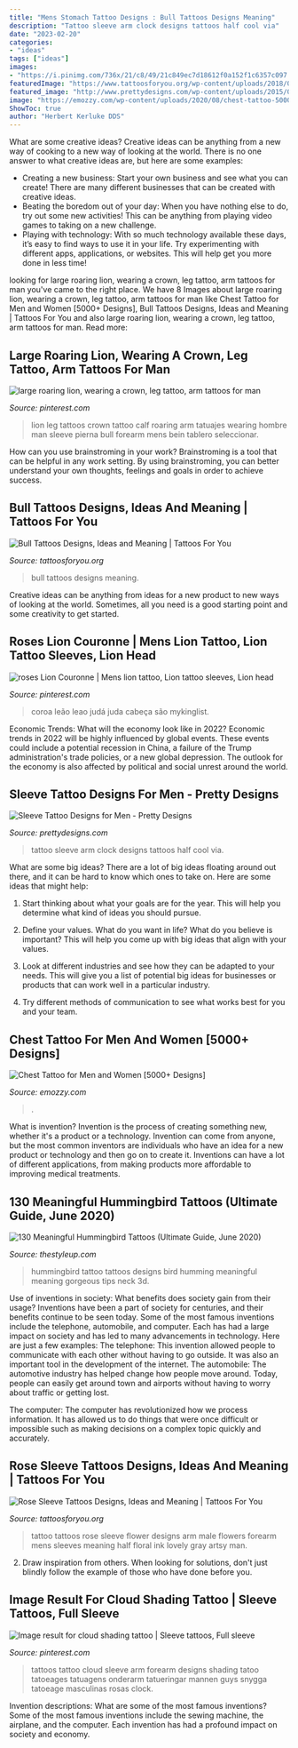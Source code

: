 ```yaml
---
title: "Mens Stomach Tattoo Designs : Bull Tattoos Designs Meaning"
description: "Tattoo sleeve arm clock designs tattoos half cool via"
date: "2023-02-20"
categories:
- "ideas"
tags: ["ideas"]
images:
- "https://i.pinimg.com/736x/21/c8/49/21c849ec7d18612f0a152f1c6357c097.jpg"
featuredImage: "https://www.tattoosforyou.org/wp-content/uploads/2018/01/Rose-Tattoos-for-Men-Sleeve.jpg"
featured_image: "http://www.prettydesigns.com/wp-content/uploads/2015/01/Clock-Arm-Tattoo.jpg"
image: "https://emozzy.com/wp-content/uploads/2020/08/chest-tattoo-5000-Designs-185-766x1024.jpg"
ShowToc: true
author: "Herbert Kerluke DDS"
---
```



What are some creative ideas?
Creative ideas can be anything from a new way of cooking to a new way of looking at the world. There is no one answer to what creative ideas are, but here are some examples: 
- Creating a new business: Start your own business and see what you can create! There are many different businesses that can be created with creative ideas.
- Beating the boredom out of your day: When you have nothing else to do, try out some new activities! This can be anything from playing video games to taking on a new challenge.
- Playing with technology: With so much technology available these days, it’s easy to find ways to use it in your life. Try experimenting with different apps, applications, or websites. This will help get you more done in less time!

	

		
looking for large roaring lion, wearing a crown, leg tattoo, arm tattoos for man you've came to the right place. We have 8 Images about large roaring lion, wearing a crown, leg tattoo, arm tattoos for man like Chest Tattoo for Men and Women [5000+ Designs], Bull Tattoos Designs, Ideas and Meaning | Tattoos For You and also large roaring lion, wearing a crown, leg tattoo, arm tattoos for man. Read more:
		
    
## Large Roaring Lion, Wearing A Crown, Leg Tattoo, Arm Tattoos For Man

<img loading=lazy src="https://i.pinimg.com/736x/21/c8/49/21c849ec7d18612f0a152f1c6357c097.jpg" onerror="this.onerror=null;this.src='https://tse4.mm.bing.net/th?id=OIP.j319TsHEikk3V4wQ8yuPrgHaLK&amp;pid=15.1';" alt="large roaring lion, wearing a crown, leg tattoo, arm tattoos for man">

_Source: pinterest.com_

>lion leg tattoos crown tattoo calf roaring arm tatuajes wearing hombre man sleeve pierna bull forearm mens bein tablero seleccionar. 

	

How can you use brainstroming in your work?
Brainstroming is a tool that can be helpful in any work setting. By using brainstroming, you can better understand your own thoughts, feelings and goals in order to achieve success.

    
## Bull Tattoos Designs, Ideas And Meaning | Tattoos For You

<img loading=lazy src="https://www.tattoosforyou.org/wp-content/uploads/2016/05/Bull-Tattoos.jpg" onerror="this.onerror=null;this.src='https://tse2.mm.bing.net/th?id=OIP.oAa-iqDO4b02f9I98A6vlwHaK0&amp;pid=15.1';" alt="Bull Tattoos Designs, Ideas and Meaning | Tattoos For You">

_Source: tattoosforyou.org_

>bull tattoos designs meaning. 

	

Creative ideas can be anything from ideas for a new product to new ways of looking at the world. Sometimes, all you need is a good starting point and some creativity to get started.

    
## Roses Lion Couronne | Mens Lion Tattoo, Lion Tattoo Sleeves, Lion Head

<img loading=lazy src="https://i.pinimg.com/736x/08/b2/32/08b2327571917c9faa73844060ae0047.jpg" onerror="this.onerror=null;this.src='https://tse1.mm.bing.net/th?id=OIP.yzFS48blam014FmpbpNXRQHaNK&amp;pid=15.1';" alt="roses Lion Couronne | Mens lion tattoo, Lion tattoo sleeves, Lion head">

_Source: pinterest.com_

>coroa leão leao judá juda cabeça são mykinglist. 

	

Economic Trends: What will the economy look like in 2022?
Economic trends in 2022 will be highly influenced by global events. These events could include a potential recession in China, a failure of the Trump administration's trade policies, or a new global depression. The outlook for the economy is also affected by political and social unrest around the world.

    
## Sleeve Tattoo Designs For Men - Pretty Designs

<img loading=lazy src="http://www.prettydesigns.com/wp-content/uploads/2015/01/Clock-Arm-Tattoo.jpg" onerror="this.onerror=null;this.src='https://tse1.mm.bing.net/th?id=OIP.cCRRf_hf_FfPR_eUE3mt5QHaJ4&amp;pid=15.1';" alt="Sleeve Tattoo Designs for Men - Pretty Designs">

_Source: prettydesigns.com_

>tattoo sleeve arm clock designs tattoos half cool via. 

	

What are some big ideas?
There are a lot of big ideas floating around out there, and it can be hard to know which ones to take on. Here are some ideas that might help:
1. Start thinking about what your goals are for the year. This will help you determine what kind of ideas you should pursue.

2. Define your values. What do you want in life? What do you believe is important? This will help you come up with big ideas that align with your values.

3. Look at different industries and see how they can be adapted to your needs. This will give you a list of potential big ideas for businesses or products that can work well in a particular industry.

4. Try different methods of communication to see what works best for you and your team.

    
## Chest Tattoo For Men And Women [5000+ Designs]

<img loading=lazy src="https://emozzy.com/wp-content/uploads/2020/08/chest-tattoo-5000-Designs-185-766x1024.jpg" onerror="this.onerror=null;this.src='https://tse1.mm.bing.net/th?id=OIP.CDJIkEIq_mHxZ8JP_73OgwHaJ5&amp;pid=15.1';" alt="Chest Tattoo for Men and Women [5000+ Designs]">

_Source: emozzy.com_

>. 

	

What is invention?
Invention is the process of creating something new, whether it's a product or a technology. Invention can come from anyone, but the most common inventors are individuals who have an idea for a new product or technology and then go on to create it. Inventions can have a lot of different applications, from making products more affordable to improving medical treatments.

    
## 130 Meaningful Hummingbird Tattoos (Ultimate Guide, June 2020)

<img loading=lazy src="https://thestyleup.com/wp-content/uploads/2015/03/HUMMINGBIRD-TATTOO-DESIGNS-15.jpg" onerror="this.onerror=null;this.src='https://tse3.mm.bing.net/th?id=OIP.BBHvCvqC7q3RZySsjfiURQHaK6&amp;pid=15.1';" alt="130 Meaningful Hummingbird Tattoos (Ultimate Guide, June 2020)">

_Source: thestyleup.com_

>hummingbird tattoo tattoos designs bird humming meaningful meaning gorgeous tips neck 3d. 

	

Use of inventions in society: What benefits does society gain from their usage?
Inventions have been a part of society for centuries, and their benefits continue to be seen today. Some of the most famous inventions include the telephone, automobile, and computer. Each has had a large impact on society and has led to many advancements in technology. Here are just a few examples: The telephone: This invention allowed people to communicate with each other without having to go outside. It was also an important tool in the development of the internet.
The automobile: The automotive industry has helped change how people move around. Today, people can easily get around town and airports without having to worry about traffic or getting lost.

The computer: The computer has revolutionized how we process information. It has allowed us to do things that were once difficult or impossible such as making decisions on a complex topic quickly and accurately.

    
## Rose Sleeve Tattoos Designs, Ideas And Meaning | Tattoos For You

<img loading=lazy src="https://www.tattoosforyou.org/wp-content/uploads/2018/01/Rose-Tattoos-for-Men-Sleeve.jpg" onerror="this.onerror=null;this.src='https://tse2.mm.bing.net/th?id=OIP.CoEiwUva82_c3Z5XqWvA6wHaJ4&amp;pid=15.1';" alt="Rose Sleeve Tattoos Designs, Ideas and Meaning | Tattoos For You">

_Source: tattoosforyou.org_

>tattoo tattoos rose sleeve flower designs arm male flowers forearm mens sleeves meaning half floral ink lovely gray artsy man. 

	

2. Draw inspiration from others. When looking for solutions, don't just blindly follow the example of those who have done before you. 

    
## Image Result For Cloud Shading Tattoo | Sleeve Tattoos, Full Sleeve

<img loading=lazy src="https://i.pinimg.com/736x/ef/43/5b/ef435b34126226ca2365ed65b719f46b.jpg" onerror="this.onerror=null;this.src='https://tse1.mm.bing.net/th?id=OIP.KgrIUapb2JMLYwGT-T5xGwAAAA&amp;pid=15.1';" alt="Image result for cloud shading tattoo | Sleeve tattoos, Full sleeve">

_Source: pinterest.com_

>tattoos tattoo cloud sleeve arm forearm designs shading tatoo tatoeages tatuagens onderarm tatueringar mannen guys snygga tatoeage masculinas rosas clock. 

	

Invention descriptions: What are some of the most famous inventions?
Some of the most famous inventions include the sewing machine, the airplane, and the computer. Each invention has had a profound impact on society and economy.

